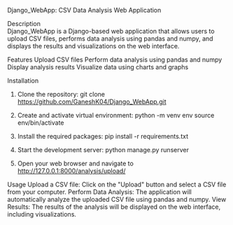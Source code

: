 Django_WebApp: CSV Data Analysis Web Application

Description  
Django_WebApp is a Django-based web application that allows users to upload CSV files, performs data analysis using pandas and numpy, and displays the results and visualizations on the web interface.

Features
Upload CSV files
Perform data analysis using pandas and numpy
Display analysis results
Visualize data using charts and graphs

Installation

1. Clone the repository:
git clone https://github.com/GaneshK04/Django_WebApp.git

2. Create and activate virtual environment:
python -m venv env
source env/bin/activate 

3. Install the required packages:
pip install -r requirements.txt

4. Start the development server:
python manage.py runserver

5. Open your web browser and navigate to http://127.0.0.1:8000/analysis/upload/


Usage
Upload a CSV file: Click on the "Upload" button and select a CSV file from your computer.
Perform Data Analysis: The application will automatically analyze the uploaded CSV file using pandas and numpy.
View Results: The results of the analysis will be displayed on the web interface, including  visualizations.


